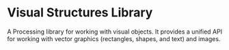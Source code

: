 # Visual Structures Library

A Processing library for working with visual objects. It provides a unified API for working with vector graphics (rectangles, shapes, and text) and images.

